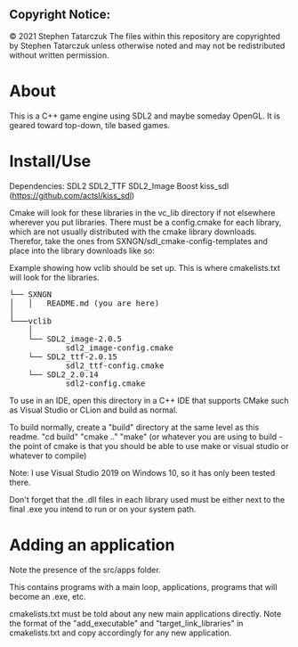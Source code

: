 Copyright Notice:
-----------------
© 2021 Stephen Tatarczuk
The files within this repository are copyrighted by Stephen Tatarczuk unless otherwise noted
and may not be redistributed without written permission.

# About

This is a C++ game engine using SDL2 and maybe someday OpenGL. It is geared toward top-down, tile based games. 

# Install/Use

Dependencies:
SDL2
SDL2_TTF
SDL2_Image
Boost
kiss_sdl (https://github.com/actsl/kiss_sdl)

Cmake will look for these libraries in the vc_lib directory if not elsewhere wherever you put libraries.
There must be a config.cmake for each library, which are not usually distributed with the cmake library downloads. Therefor, take the ones from SXNGN/sdl_cmake-config-templates and place into the library downloads like so:

Example showing how vclib should be set up. This is where cmakelists.txt will look for the libraries.

<pre>
└── SXNGN
│   │   README.md (you are here)
│      
└───vclib
    │   
	└──	SDL2_image-2.0.5
			sdl2_image-config.cmake
    └──	SDL2_ttf-2.0.15
			sdl2_ttf-config.cmake
	└──	SDL2_2.0.14
			sdl2-config.cmake
</pre>

			
To use in an IDE, open this directory in a C++ IDE that supports CMake such as Visual Studio or CLion and build as normal. 

To build normally, create a "build" directory at the same level as this readme.
"cd build"
"cmake .."
"make" (or whatever you are using to build - the point of cmake is that you should be able to use make or visual studio or whatever to compile)

Note: I use Visual Studio 2019 on Windows 10, so it has only been tested there.

Don't forget that the .dll files in each library used must be either next to the final .exe you intend to run or on your system path. 

# Adding an application

Note the presence of the src/apps folder. 

This contains programs with a main loop, applications, programs that will become an .exe, etc.

cmakelists.txt must be told about any new main applications directly. Note the format of the "add_executable" and "target_link_libraries" in cmakelists.txt and copy accordingly for any new application.





